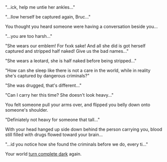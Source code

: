 "...ick, help me untie her ankles..."

"...llow herself be captured again, Bruc..."

You thought you heard someone were having a conversation beside you...

"...you are too harsh..."

"She wears our emblem! For fxxk sake! And all she did is got herself captured and stripped half naked! Give us the bad names..."

"She wears a leotard, she is half naked before being stripped..."

"How can she sleep like there is not a care in the world, while in reality she's captured by dangerous criminals?"

"She was drugged, that's different..."

"Can I carry her this time? She doesn't look heavy..."

You felt someone pull your arms over, and flipped you belly down onto someone's shoulder.

"Definiately not heavy for someone that tall..."

With your head hanged up side down behind the person carrying you, blood still filled with drugs flowed toward your brain...

"...id you notice how she found the criminals before we do, every ti..."

Your world [turn complete dark](../end/end.md) again.
